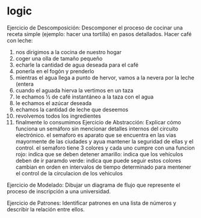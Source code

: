 # logic
Ejercicio de Descomposición: Descomponer el proceso de cocinar una receta simple (ejemplo: hacer una tortilla) en pasos detallados.
Hacer café con leche:
1) nos dirigimos a la cocina de nuestro hogar 
2) coger una olla de tamaño pequeño 
3) echarle la cantidad de agua deseada para el café 
4) ponerla en el fogón y prenderlo 
5) mientras el agua llega a punto de hervor, vamos a la nevera por la leche (entera
6) cuando el aguada hierva la vertimos en un taza 
7) le echamos ½ de café instantáneo a la taza con el agua
8) le echamos el azúcar deseada 
9) echamos la cantidad de leche que deseemos 
10) revolvemos todos los ingredientes 
11) finalmente lo consumimos
Ejercicio de Abstracción: Explicar cómo funciona un semáforo sin mencionar detalles internos del circuito electrónico.
el semaforo es aparato que se encuentra en las vias mayormente de las ciudades y ayua mantener la seguridad de ellas y el control. el semaforo tiene 3 colores y cada uno cumpre con una funcion
rojo: indica que se deben detener
amarillo: indica que los vehículos deben de ir paramdo
verde: indica que puede seguir
estos colores cambian en orden en intervalos de tiempo determinado para mentener el control de la circulacion de los vehiculos 

Ejercicio de Modelado: Dibujar un diagrama de flujo que represente el proceso de inscripción a una universidad.

Ejercicio de Patrones: Identificar patrones en una lista de números y describir la relación entre ellos.
